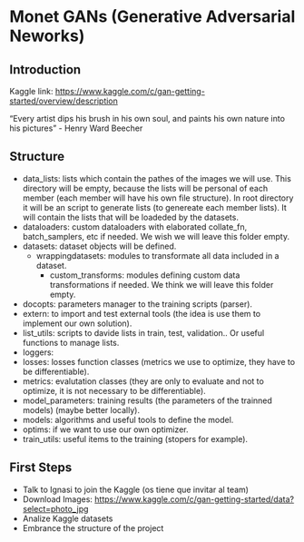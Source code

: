 # Monet GANs (Generative Adversarial Neworks)

## Introduction

Kaggle link: https://www.kaggle.com/c/gan-getting-started/overview/description

“Every artist dips his brush in his own soul, and paints his own nature into his pictures” - Henry Ward Beecher

## Structure

- data_lists: lists which contain the pathes of the images we will use. This directory will be empty, because the lists will be personal of each member (each member will have his own file structure). In root directory it will be an script to generate lists (to genereate each member lists). It will contain the lists that will be loadeded by the datasets.
- dataloaders: custom dataloaders with elaborated collate_fn, batch_samplers, etc if needed. We wish we will leave this folder empty.
- datasets: dataset objects will be defined.
  - wrappingdatasets: modules to transformate all data included in a dataset.
    - custom_transforms: modules defining custom data transformations if needed. We think we will leave this folder empty.
- docopts: parameters manager to the training scripts (parser).
- extern: to import and test external tools (the idea is use them to implement our own solution).
- list_utils: scripts to davide lists in train, test, validation.. Or useful functions to manage lists.
- loggers: 
- losses: losses function classes (metrics we use to optimize, they have to be differentiable).
- metrics: evalutation classes (they are only to evaluate and not to optimize, it is not necessary to be differentiable).
- model_parameters: training results (the parameters of the trainned models) (maybe better locally).
- models: algorithms and useful tools to define the model.
- optims: if we want to use our own optimizer.
- train_utils: useful items to the training (stopers for example).

## First Steps

- Talk to Ignasi to join the Kaggle (os tiene que invitar al team)
- Download Images: https://www.kaggle.com/c/gan-getting-started/data?select=photo_jpg
- Analize Kaggle datasets
- Embrance the structure of the project

